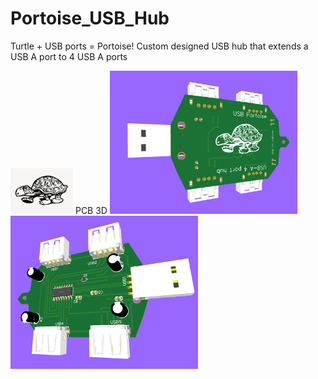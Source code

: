 # Portoise_USB_Hub
Turtle + USB ports = Portoise! Custom designed USB hub that extends a USB A port to 4 USB A ports

<img src="images/Turtle.png" width="100"> 
PCB 3D
<img src="images/Finalback.png" width="300"><img src="images/finalFront.png" width="300">


